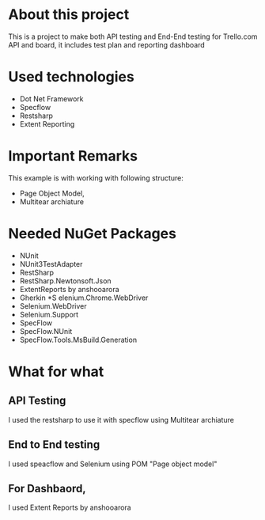 # About this project 
This is a project to make both API testing and End-End testing for Trello.com API and board, it includes test plan and reporting dashboard

# Used technologies 
* Dot Net Framework 
* Specflow 
* Restsharp
* Extent Reporting 

# Important Remarks 
This example is with working with following structure:
* Page Object Model, 
* Multitear archiature 


# Needed NuGet Packages
* NUnit
* NUnit3TestAdapter
* RestSharp
* RestSharp.Newtonsoft.Json
* ExtentReports by anshooarora
* Gherkin
*S elenium.Chrome.WebDriver
* Selenium.WebDriver
* Selenium.Support
* SpecFlow
* SpecFlow.NUnit
* SpecFlow.Tools.MsBuild.Generation 


# What for what
## API Testing 
I used the restsharp to use it with specflow using Multitear archiature

## End to End testing
I used speacflow and Selenium using POM "Page object model"

## For Dashbaord, 
I used Extent Reports by anshooarora
